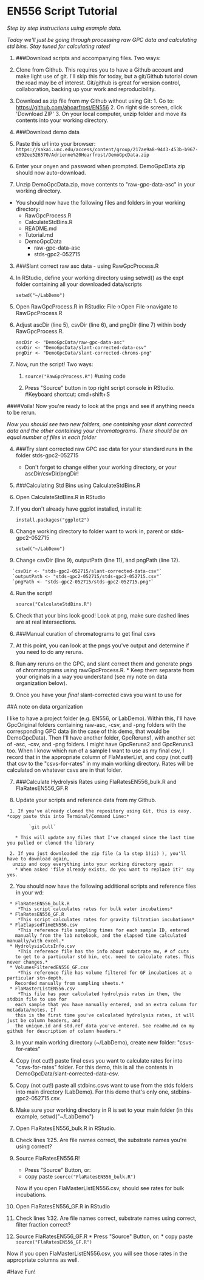 # EN556 Script Tutorial

*Step by step instructions using example data.*  

*Today we'll just be going through processing raw GPC data and calculating std bins. 
Stay tuned for calculating rates!*


 1. ###Download scripts and accompanying files. Two ways:
   1. Clone from Github. This requires you to have a Github account and make light use of git. I'll skip this for today, but a git/Github tutorial down the road may be of interest. Git/github is great for version control, collaboration, backing up your work and reproducibility.
   
   2. Download as zip file from my Github without using Git: 
     1. Go to:  https://github.com/ahoarfrost/EN556
     2. On right side screen, click 'Download ZIP'
     3. On your local computer, unzip folder and move its contents into your working directory. 
     
 
 2. ###Download demo data
   1. Paste this url into your browser:
    `https://sakai.unc.edu/access/content/group/217ae9a8-94d3-453b-b967-e592ee526570/Adrienne%20Hoarfrost/DemoGpcData.zip`
    
   2. Enter your onyen and password when prompted. DemoGpcData.zip should now auto-download.  
   
   3. Unzip DemoGpcData.zip, move contents to "raw-gpc-data-asc" in your working directory.
   
  * You should now have the following files and folders in your working directory:
     * RawGpcProcess.R
     * CalculateStdBins.R
     * README.md
     * Tutorial.md
     * DemoGpcData 
        * raw-gpc-data-asc
        * stds-gpc2-052715
     
     
 3. ###Slant correct raw asc data - using RawGpcProcess.R
 
   1. In RStudio, define your working directory using setwd() as the expt folder containing all your downloaded data/scripts

       `setwd("~/LabDemo")`   
       
   2. Open RawGpcProcess.R in RStudio: File->Open File->navigate to RawGpcProcess.R
   
   3. Adjust ascDir (line 5), csvDir (line 6), and pngDir (line 7) within body RawGpcProcess.R. 
   
       `ascDir <- "DemoGpcData/raw-gpc-data-asc"`  
       `csvDir <- "DemoGpcData/slant-corrected-data-csv"`   
       `pngDir <- "DemoGpcData/slant-corrected-chroms-png"`

   
   4. Now, run the script! Two ways:
      1. `source("RawGpcProcess.R")`     #using code
      
      2. Press "Source" button in top right script console in RStudio.       #Keyboard shortcut: cmd+shift+S
 
   
 ####Voila!  Now you're ready to look at the pngs and see if anything needs to be rerun.

 *Now you should see two new folders, one containing your slant corrected data and the other 
containing your chromatograms. There should be an equal number of files in each folder*



 4. ###Try slant corrected raw GPC asc data for your standard runs in the folder stds-gpc2-052715
    * Don't forget to change either your working directory, or your ascDir/csvDir/pngDir!


 5. ###Calculating Std Bins using CalculateStdBins.R
 
   1. Open CalculateStdBins.R in RStudio
   
   2. If you don't already have ggplot installed, install it:
   
      `install.packages("ggplot2")`
   
   2. Change working directory to folder want to work in, parent or stds-gpc2-052715
   
      `setwd("~/LabDemo")`
      
   3.    Change csvDir (line 9), outputPath (line 11), and pngPath (line 12). 
   
      `csvDir <- "stds-gpc2-052715/slant-corrected-data-csv"`      
      `outputPath <- "stds-gpc2-052715/stds-gpc2-052715.csv"`   
      `pngPath <- "stds-gpc2-052715/stds-gpc2-052715.png"`   
       
   4. Run the script!
   
      `source("CalculateStdBins.R")`
      
   5. Check that your bins look good! Look at png, make sure dashed lines are at real intersections.
   
   
 6. ###Manual curation of chromatograms to get final csvs
   
   1. At this point, you can look at the pngs you've output and determine if you need to do any reruns. 
   
   2. Run any reruns on the GPC, and slant correct them and generate pngs of chromatograms using rawGpcProcess.R. 
     * Keep them separate from your originals in a way you understand (see my note on data organization below). 
   
   3. Once you have your *final* slant-corrected csvs you want to use for 


##A note on data organization

I like to have a project folder (e.g. EN556, or LabDemo). Within this, I'll have GpcOriginal folders 
containing raw-asc, -csv, and -png folders with the corresponding GPC data (in the case of this demo, 
that would be DemoGpcData). Then I'll have another folder, GpcReruns1, with another set of -asc, -csv, 
and -png folders. I might have GpcReruns2 and GpcReruns3 too. When I know which run of a sample I want
to use as my final csv, I record that in the appropriate column of FlaMasterList, and copy (not cut!) 
that csv to the "csvs-for-rates" in my main working directory. Rates will be calculated on whatever csvs
are in that folder. 
   
   
 7. ###Calculate Hydrolysis Rates using FlaRatesEN556_bulk.R and FlaRatesEN556_GF.R
 
   1. Update your scripts and reference data from my Github. 
   
     1. If you've already cloned the repository using Git, this is easy. *copy paste this into Terminal/Command Line:*   
     
            `git pull`
            
       * This will update any files that I've changed since the last time you pulled or cloned the library
   
     2. If you just downloaded the zip file (a la step 1)ii) ), you'll have to download again,
      unzip and copy everything into your working directory again
       * When asked 'file already exists, do you want to replace it?' say yes. 
   
   2. You should now have the following additional scripts and reference files in your wd:
   
     * FlaRatesEN556_bulk.R    
        *This script calculates rates for bulk water incubations*
     * FlaRatesEN556_GF.R       
        *This script calculates rates for gravity filtration incubations*
     * FlaElapsedTimeEN556.csv  
        *This reference file sampling times for each sample ID, entered
       manually from the lab notebook, and the elapsed time calculated manually/with excel.*
     * HydrolysisCutsInfo.csv   
        *This reference file has the info about substrate mw, # of cuts
       to get to a particular std bin, etc. need to calculate rates. This never changes.*
     * VolumesFilteredEN556_GF.csv      
        *This reference file has volume filtered for GF incubations at a particular stn-depth. 
       Recorded manually from sampling sheets.*
     * FlaMasterListEN556.csv     
        *This file has your calculated hydrolysis rates in them, the stdbin file to use for 
       each sample that you have manually entered, and an extra column for metadata/notes. If 
       this is the first time you've calculated hydrolysis rates, it will just be column headers, and 
       the unique.id and std.ref data you've entered. See readme.md on my github for description of column headers.*
     
   3. In your main working directory (~/LabDemo), create new folder: "csvs-for-rates"
   
   4. Copy (not cut!) paste final csvs you want to calculate rates for into "csvs-for-rates" folder.
      For this demo, this is all the contents in DemoGpcData/slant-corrected-data-csv.
   
   5. Copy (not cut!) paste all stdbins.csvs want to use from the stds folders into main directory (LabDemo).
      For this demo that's only one, stdbins-gpc2-052715.csv.
   
   6. Make sure your working directory in R is set to your main folder (in this example, setwd("~/LabDemo") 
   
   7. Open FlaRatesEN556_bulk.R in RStudio.   
   
   8. Check lines 1:25. Are file names correct, the substrate names you're using correct?
   
   9. Source FlaRatesEN556.R!
      * Press "Source" Button, or:
      * copy paste `source("FlaRatesEN556_bulk.R")`
      
      Now if you open FlaMasterListEN556.csv, should see rates for bulk incubations.
      
   10. Open FlaRatesEN556_GF.R in RStudio
   
   11. Check lines 1:32. Are file names correct, substrate names using correct, filter fraction correct?
   
   12. Source FlaRatesEN556_GF.R
      * Press "Source" Button, or:
      * copy paste `source("FlaRatesEN556_GF.R")`
      
Now if you open FlaMasterListEN556.csv, you will see those rates in the appropriate columns as well.


#Have Fun!
   
   